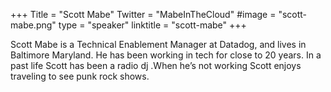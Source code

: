 +++
Title = "Scott Mabe"
Twitter = "MabeInTheCloud"
#image = "scott-mabe.png"
type = "speaker"
linktitle = "scott-mabe"
+++

Scott Mabe is a Technical Enablement Manager at Datadog, and lives in Baltimore Maryland. He has been working in tech for close to 20 years. In a past life Scott has been a radio dj .When he’s not working Scott enjoys traveling to see punk rock shows. 
